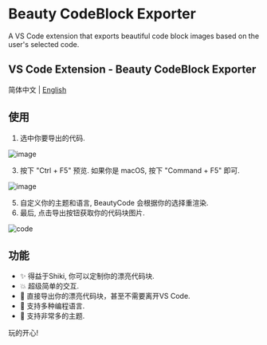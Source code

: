 # Beauty CodeBlock Exporter

A VS Code extension that exports beautiful code block images based on the user's selected code.

## VS Code Extension - Beauty CodeBlock Exporter

简体中文 | [English](https://github.com/newObjectccc/beautyCode/blob/main/README.md)

## 使用

1. 选中你要导出的代码.

![image](https://github.com/newObjectccc/beautyCode/assets/42132586/120fd1bd-ed60-4a93-886f-141cf7766d5e)

3. 按下 "Ctrl + F5" 预览. 如果你是 macOS, 按下 "Command + F5" 即可.

![image](https://github.com/newObjectccc/beautyCode/assets/42132586/c8ad5838-d047-44ad-9e24-19679e9d55d0)

5. 自定义你的主题和语言, BeautyCode 会根据你的选择重渲染.
6. 最后, 点击导出按钮获取你的代码块图片.

![code](https://github.com/newObjectccc/beautyCode/assets/127731063/7b080648-febd-45d9-a4bd-a71010117df8)

## 功能

- ✨ 得益于Shiki, 你可以定制你的漂亮代码块.
- 💥 超级简单的交互.
- 💫 直接导出你的漂亮代码块，甚至不需要离开VS Code.
- 🧨 支持多种编程语言.
- 💖 支持非常多的主题.

玩的开心!
